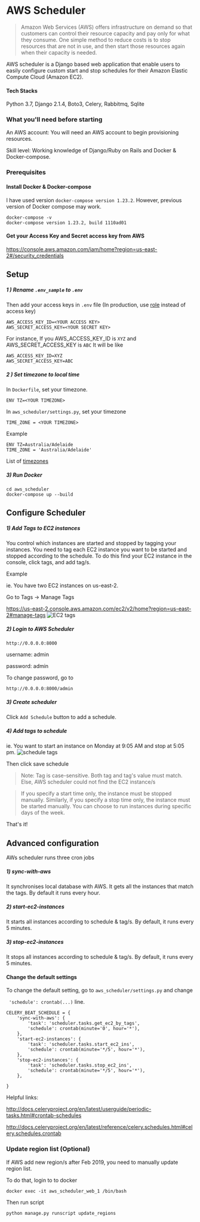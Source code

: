 # AWS Scheduler

> Amazon Web Services (AWS) offers infrastructure on demand so that customers can control their resource capacity and pay only for what they consume. 
One simple method to reduce costs is to stop resources that are not in use, and then start those resources again when their capacity is needed.

AWS scheduler is a Django based web application that enable users to easily configure custom start and stop schedules for their Amazon Elastic Compute Cloud (Amazon EC2).



#### Tech Stacks
Python 3.7, Django 2.1.4, Boto3, Celery, Rabbitmq, Sqlite

###  What you'll need before starting

An AWS account: You will need an AWS account to begin provisioning resources.

Skill level: Working knowledge of Django/Ruby on Rails and Docker & Docker-compose.


### Prerequisites

#### Install Docker & Docker-compose
I have used version `docker-compose version 1.23.2`. However, previous version of Docker compose may work. 
```
docker-compose -v
docker-compose version 1.23.2, build 1110ad01

```
#### Get your Access Key and Secret access key from AWS
https://console.aws.amazon.com/iam/home?region=us-east-2#/security_credentials

## Setup

#####  1 ) Rename `.env_sample` to `.env`

Then add your access keys in `.env` file
(In production, use [role](https://docs.aws.amazon.com/IAM/latest/UserGuide/id_roles.html) instead of access key)

```
AWS_ACCESS_KEY_ID=<YOUR ACCESS KEY>
AWS_SECRET_ACCESS_KEY=<YOUR SECRET KEY>

```
For instance, If you AWS_ACCESS_KEY_ID is `XYZ` and AWS_SECRET_ACCESS_KEY is `ABC`
It will be like
```
AWS_ACCESS_KEY_ID=XYZ
AWS_SECRET_ACCESS_KEY=ABC
```


##### 2 ) Set timezone to local time

In `Dockerfile`, set your timezone.
```
ENV TZ=<YOUR TIMEZONE>
```

In `aws_scheduler/settings.py`, set your timezone

```
TIME_ZONE = <YOUR TIMEZONE>
```

Example

```
ENV TZ=Australia/Adelaide
TIME_ZONE = 'Australia/Adelaide'
```
List of [timezones](Timezone_list.txt)

##### 3) Run Docker
 
```
cd aws_scheduler
docker-compose up --build 
```




## Configure Scheduler

##### 1) Add Tags to EC2 instances
You control which instances are started and stopped by tagging your instances.
You need to tag each EC2 instance you want to be started and stopped according to the schedule. 
To do this find your EC2 instance in the console, click tags, and add tag/s.

Example

ie. You have two EC2 instances on us-east-2. 

Go to Tags -> Manage Tags

https://us-east-2.console.aws.amazon.com/ec2/v2/home?region=us-east-2#manage-tags
![EC2 tags](tags.png)


##### 2) Login to AWS Scheduler

```
http://0.0.0.0:8000
```

username: admin

password: admin

To change password, go to

```
http://0.0.0.0:8000/admin

```

##### 3) Create scheduler 

Click `Add Schedule` button to add a schedule.

##### 4) Add tags to schedule
ie. You want to start an instance on Monday at 9:05 AM and stop at 5:05 pm.
![schedule tags](schedule_tags.png)

Then click save schedule
> Note: Tag is case-sensitive. Both tag and tag's value must match.
> Else, AWS scheduler could not find the EC2 instance/s 

> If you specify a start time only, the instance must be stopped manually. Similarly, if you specify a stop time only, the instance must be started manually. 
> You can choose to run instances during specific days of the week.

That's it!

## Advanced configuration

AWs scheduler runs three cron jobs

##### 1) sync-with-aws
It synchronises local database with AWS. It gets all the instances that match the
tags. By default it runs every hour.


##### 2) start-ec2-instances
It starts all instances according to schedule & tag/s. By default, it runs every 5 minutes.


##### 3) stop-ec2-instances
It stops all instances according to schedule & tag/s. By default, it runs every 5 minutes.

#### Change the default settings

To change the default setting, go to `aws_scheduler/settings.py` and change 

` 'schedule': crontab(...)` line.


```
CELERY_BEAT_SCHEDULE = {
    'sync-with-aws': {
        'task': 'scheduler.tasks.get_ec2_by_tags',
        'schedule': crontab(minute='0', hour='*'),
    },
    'start-ec2-instances': {
        'task': 'scheduler.tasks.start_ec2_ins',
        'schedule': crontab(minute='*/5', hour='*'),
    },
    'stop-ec2-instances': {
        'task': 'scheduler.tasks.stop_ec2_ins',
        'schedule': crontab(minute='*/5', hour='*'),
    },

}

``` 

Helpful links:

http://docs.celeryproject.org/en/latest/userguide/periodic-tasks.html#crontab-schedules

http://docs.celeryproject.org/en/latest/reference/celery.schedules.html#celery.schedules.crontab

### Update region list (Optional)

If AWS add new region/s after Feb 2019, you need to manually update region list.

To do that, login to to docker

```
docker exec -it aws_scheduler_web_1 /bin/bash
```
Then run script 
```
python manage.py runscript update_regions
``` 